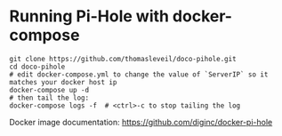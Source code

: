 Running Pi-Hole with docker-compose
===================================


    git clone https://github.com/thomasleveil/doco-pihole.git
    cd doco-pihole
    # edit docker-compose.yml to change the value of `ServerIP` so it matches your docker host ip 
    docker-compose up -d
    # then tail the log:
    docker-compose logs -f  # <ctrl>-c to stop tailing the log
    
Docker image documentation: https://github.com/diginc/docker-pi-hole
